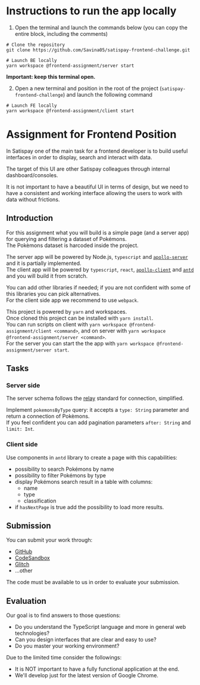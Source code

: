 # Instructions to run the app locally

   1. Open the terminal and launch the commands below (you can copy the entire block, including the comments)
   
   ```
   # Clone the repository
   git clone https://github.com/Savina05/satispay-frontend-challenge.git
   
   # Launch BE locally
   yarn workspace @frontend-assignment/server start 
   ```
   **Important: keep this terminal open.**
   
   2. Open a new terminal and position in the root of the project (`satispay-frontend-challenge`) and launch the following command
   
   ```
   # Launch FE locally
   yarn workspace @frontend-assignment/client start 
   ```
   

# Assignment for Frontend Position

In Satispay one of the main task for a frontend developer is to build useful interfaces in order to display, search and interact with data.

The target of this UI are other Satispay colleagues through internal dashboard/consoles.

It is not important to have a beautiful UI in terms of design, but we need to have a consistent and working interface allowing the users to work with data without frictions.

## Introduction

For this assignment what you will build is a simple page (and a server app) for querying and filtering a dataset of Pokémons.  
The Pokèmons dataset is harcoded inside the project.

The server app will be powered by Node.js, `typescript` and [`apollo-server`](https://www.apollographql.com/docs/apollo-server/) and it is partially implemented.  
The client app will be powered by `typescript`, `react`, [`apollo-client`](https://www.apollographql.com/docs/react/) and [`antd`](https://ant.design/) and you will build it from scratch.

You can add other libraries if needed; if you are not confident with some of this libraries you can pick alternatives.  
For the client side app we recommend to use `webpack`.

This project is powered by `yarn` and workspaces.  
Once cloned this project can be installed with `yarn install`.  
You can run scripts on client with `yarn workspace @frontend-assignment/client <command>`, and on server with `yarn workspace @frontend-assignment/server <command>`.  
For the server you can start the the app with `yarn workspace @frontend-assignment/server start`.

## Tasks

### Server side

The server schema follows the [relay](https://facebook.github.io/relay/graphql/connections.htm) standard for connection, simplified.

Implement `pokemonsByType` query: it accepts a `type: String` parameter and return a connection of Pokèmons.  
If you feel confident you can add pagination parameters `after: String` and `limit: Int`.

### Client side

Use components in `antd` library to create a page with this capabilities:

- possibility to search Pokémons by name
- possibility to filter Pokémons by type
- display Pokémons search result in a table with columns:
  - name
  - type
  - classification
- if `hasNextPage` is true add the possibility to load more results.

## Submission

You can submit your work through:

- [GitHub](https://github.com)
- [CodeSandbox](https://codesandbox.io)
- [Glitch](https://glitch.com)
- ...other

The code must be available to us in order to evaluate your submission.

## **Evaluation**

Our goal is to find answers to those questions:

- Do you understand the TypeScript language and more in general web technologies?
- Can you design interfaces that are clear and easy to use?
- Do you master your working environment?

Due to the limited time consider the followings:

- It is NOT important to have a fully functional application at the end.
- We'll develop just for the latest version of Google Chrome.
